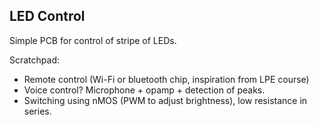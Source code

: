 ## LED Control

Simple PCB for control of stripe of LEDs.

Scratchpad:
  - Remote control (Wi-Fi or bluetooth chip, inspiration from LPE course)
  - Voice control? Microphone + opamp + detection of peaks.
  - Switching using nMOS (PWM to adjust brightness), low resistance in series.
